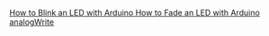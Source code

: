 
[How to Blink an LED with Arduino ](https://www.youtube.com/watch?v=FKekzzj5844)
[How to Fade an LED with Arduino analogWrite](https://www.youtube.com/watch?v=QCZISwDi_Qo0)

